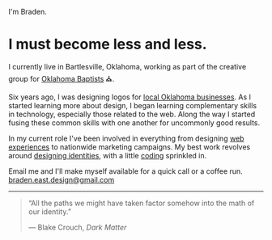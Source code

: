 I'm Braden.

# I must become less and less.

I currently live in Bartlesville, Oklahoma, working as part of the creative group for [Oklahoma Baptists](https://www.oklahomabaptists.org/) ⛪.

<span data-tooltip="Probably more, but these things emerge over time.">Six years ago</span>, I was designing logos for [local Oklahoma businesses](/design). As I started learning more about design, I began learning complementary skills in technology, especially those related to the web. Along the way I started fusing these common skills with one another for uncommonly good results.

In my current role I've been involved in everything from designing [web experiences](https://oklahomabaptists.org/2020-vision) to nationwide marketing campaigns. My best work revolves around [designing identities](https://oklahomabaptists.org/styleguide), with a little [coding](/code) sprinkled in.

Email me and I'll make myself available for a quick call or a coffee run. [braden.east.design@gmail.com](mailto:braden.east.design@gmail.com)

---

> &ldquo;All the paths we might have taken factor somehow into the math of our identity.&rdquo;
> <div class="light-text">― Blake Crouch, <em>Dark Matter</em></div>